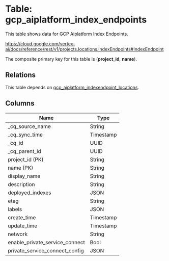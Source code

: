 # Table: gcp_aiplatform_index_endpoints

This table shows data for GCP Aiplatform Index Endpoints.

https://cloud.google.com/vertex-ai/docs/reference/rest/v1/projects.locations.indexEndpoints#IndexEndpoint

The composite primary key for this table is (**project_id**, **name**).

## Relations

This table depends on [gcp_aiplatform_indexendpoint_locations](gcp_aiplatform_indexendpoint_locations).

## Columns

| Name          | Type          |
| ------------- | ------------- |
|_cq_source_name|String|
|_cq_sync_time|Timestamp|
|_cq_id|UUID|
|_cq_parent_id|UUID|
|project_id (PK)|String|
|name (PK)|String|
|display_name|String|
|description|String|
|deployed_indexes|JSON|
|etag|String|
|labels|JSON|
|create_time|Timestamp|
|update_time|Timestamp|
|network|String|
|enable_private_service_connect|Bool|
|private_service_connect_config|JSON|